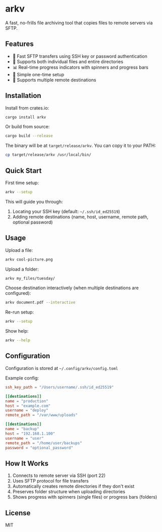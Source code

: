 # arkv

A fast, no-frills file archiving tool that copies files to remote servers via SFTP.

## Features

- 🚀 Fast SFTP transfers using SSH key or password authentication
- 📁 Supports both individual files and entire directories
- 📊 Real-time progress indicators with spinners and progress bars
- 🔧 Simple one-time setup
- 💾 Supports multiple remote destinations

## Installation

Install from crates.io:

```bash
cargo install arkv
```

Or build from source:

```bash
cargo build --release
```

The binary will be at `target/release/arkv`. You can copy it to your PATH:

```bash
cp target/release/arkv /usr/local/bin/
```

## Quick Start

First time setup:

```bash
arkv --setup
```

This will guide you through:
1. Locating your SSH key (default: `~/.ssh/id_ed25519`)
2. Adding remote destinations (name, host, username, remote path, optional password)

## Usage

Upload a file:
```bash
arkv cool-picture.png
```

Upload a folder:
```bash
arkv my_files/tuesday/
```

Choose destination interactively (when multiple destinations are configured):
```bash
arkv document.pdf --interactive
```

Re-run setup:
```bash
arkv --setup
```

Show help:
```bash
arkv --help
```

## Configuration

Configuration is stored at `~/.config/arkv/config.toml`

Example config:
```toml
ssh_key_path = "/Users/username/.ssh/id_ed25519"

[[destinations]]
name = "production"
host = "example.com"
username = "deploy"
remote_path = "/var/www/uploads"

[[destinations]]
name = "backup"
host = "192.168.1.100"
username = "user"
remote_path = "/home/user/backups"
password = "optional_password"
```

## How It Works

1. Connects to remote server via SSH (port 22)
2. Uses SFTP protocol for file transfers
3. Automatically creates remote directories if they don't exist
4. Preserves folder structure when uploading directories
5. Shows progress with spinners (single files) or progress bars (folders)

## License

MIT
